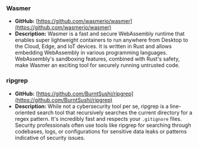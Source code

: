 ### **Wasmer**

- **GitHub:** [https://github.com/wasmerio/wasmer](https://github.com/wasmerio/wasmer)
- **Description:** Wasmer is a fast and secure WebAssembly runtime that enables super lightweight containers to run anywhere from Desktop to the Cloud, Edge, and IoT devices. It is written in Rust and allows embedding WebAssembly in various programming languages. WebAssembly's sandboxing features, combined with Rust's safety, make Wasmer an exciting tool for securely running untrusted code.


### **ripgrep**

- **GitHub:** [https://github.com/BurntSushi/ripgrep](https://github.com/BurntSushi/ripgrep)
- **Description:** While not a cybersecurity tool per se, ripgrep is a line-oriented search tool that recursively searches the current directory for a regex pattern. It's incredibly fast and respects your `.gitignore` files. Security professionals often use tools like ripgrep for searching through codebases, logs, or configurations for sensitive data leaks or patterns indicative of security issues.
